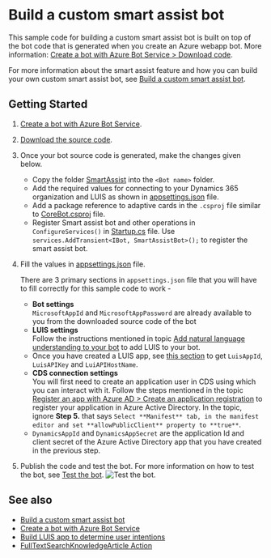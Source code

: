 # Build a custom smart assist bot

This sample code for building a custom smart assist bot is built on top of the bot code that is generated when you create an Azure webapp bot. More information: [Create a bot with Azure Bot Service > Download code](https://docs.microsoft.com/en-us/azure/bot-service/abs-quickstart?view=azure-bot-service-4.0#download-code).

For more information about the smart assist feature and how you can build your own custom smart assist bot, see [Build a custom smart assist bot](https://docs.microsoft.com/en-us/dynamics365/omnichannel/developer/how-to/smart-assist-bot).

## Getting Started

1.	[Create a bot with Azure Bot Service](https://docs.microsoft.com/en-us/azure/bot-service/abs-quickstart?view=azure-bot-service-4.0).
2.	[Download the source code](https://docs.microsoft.com/en-us/azure/bot-service/abs-quickstart?view=azure-bot-service-4.0#download-code).
3. 	Once your bot source code is generated, make the changes given below. 
    * Copy the folder [SmartAssist](SmartAssistBot/SmartAssist) into the `<Bot name>` folder.
    * Add the required values for connecting to your Dynamics 365 organization and LUIS as shown in [appsettings.json](SmartAssistBot/appsettings.json) file.
    * Add a package reference to adaptive cards in the `.csproj` file similar to [CoreBot.csproj](SmartAssistBot/CoreBot.csproj) file.
    * Register Smart assist bot and other operations in `ConfigureServices()` in [Startup.cs](SmartAssistBot/Startup.cs) file. 
    Use `services.AddTransient<IBot, SmartAssistBot>();` to register the smart assist bot.
4.	Fill the values in [appsettings.json](SmartAssistBot/appsettings.json) file.

    There are 3 primary sections in `appsettings.json` file that you will have to fill correctly for this sample code to work - 
      - **Bot settings**<br />
        `MicrosoftAppId` and `MicrosoftAppPassword` are already available to you from the downloaded source code of the bot 
      - **LUIS settings**<br />
        Follow the instructions mentioned in topic [Add natural language understanding to your bot](https://docs.microsoft.com/en-us/azure/bot-service/bot-builder-howto-v4-luis?view=azure-bot-service-4.0&tabs=csharp) to add LUIS to your bot.
      - Once you have created a LUIS app, see [this section](https://docs.microsoft.com/en-us/azure/bot-service/bot-builder-howto-v4-luis?view=azure-bot-service-4.0&tabs=csharp#retrieve-application-information-from-the-luisai-portal) to get `LuisAppId`, `LuisAPIKey` and `LuiAPIHostName`.
      - **CDS connection settings**<br />
        You will first need to create an application user in CDS using which you can interact with it.
        Follow the steps mentioned in the topic [Register an app with Azure AD > Create an application registration](https://docs.microsoft.com/en-us/powerapps/developer/common-data-service/walkthrough-register-app-azure-active-directory#create-an-application-registration) to register your application in Azure Active Directory. In the topic, ignore **Step 5.** that says `Select **Manifest** tab, in the manifest editor and set **allowPublicClient** property to **true**`.
<br /><!--For information on how to register your application on Azure Active Directory, see [Walkthrough: Register an app with Azure AD](https://docs.microsoft.com/en-us/powerapps/developer/common-data-service/walkthrough-register-app-azure-active-directory).-->
      * `DynamicsAppId` and `DynamicsAppSecret` are the application Id and client secret of the Azure Active Directory app that you have created in the previous step.

5.  Publish the code and test the bot. For more information on how to test the bot, see [Test the bot](https://docs.microsoft.com/en-us/azure/bot-service/abs-quickstart?view=azure-bot-service-4.0#test-the-bot).
![Test the bot](https://github.com/susikka/Dynamics365-Apps-Samples/blob/master/customer-service/omnichannel/smart-assist-bot/SmartAssistBot/test-bot-img.jpg).
## See also

- [Build a custom smart assist bot](https://docs.microsoft.com/en-us/dynamics365/omnichannel/developer/how-to/smart-assist-bot)
- [Create a bot with Azure Bot Service](https://docs.microsoft.com/en-us/azure/bot-service/abs-quickstart?view=azure-bot-service-4.0)
- [Build LUIS app to determine user intentions](https://docs.microsoft.com/en-us/azure/cognitive-services/luis/luis-quickstart-intents-only)
- [FullTextSearchKnowledgeArticle Action](https://docs.microsoft.com/en-us/dynamics365/customer-engagement/web-api/fulltextsearchknowledgearticle?view=dynamics-ce-odata-9)
